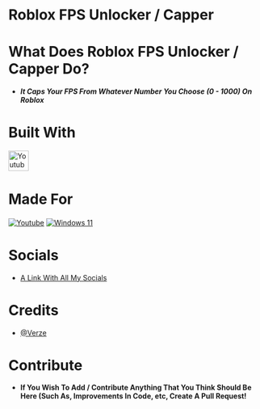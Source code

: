 # **Roblox FPS Unlocker / Capper**


# What Does Roblox FPS Unlocker / Capper Do?
- ***It Caps Your FPS From Whatever Number You Choose (0 - 1000) On Roblox***

# **Built With**

<a href="https://user-images.githubusercontent.com/25181517/121405384-444d7300-c95d-11eb-959f-913020d3bf90.png" target="blank"><img align="center" src="https://user-images.githubusercontent.com/25181517/121405384-444d7300-c95d-11eb-959f-913020d3bf90.png" alt="Youtube" height="40" width="40" /></a>


# **Made For**

<a href="https://www.youtube.com/channel/UCZGl2oIOJpYQfKE-XPBk8Iw" target="blank"><img align="center" src="https://img.shields.io/badge/Windows-0078D6?style=for-the-badge&logo=windows&logoColor=white" alt="Youtube"/></a>
<a href="" target="blank"><img align="center" src="https://img.shields.io/badge/Windows_11-0078d4?style=for-the-badge&logo=windows-11&logoColor=white" alt="Windows 11"/></a>



# **Socials**

- [A Link With All My Socials](https://feds.lol/verze)

# Credits

- [@Verze](https://github.com/VerzeHxD)



# Contribute
- **If You Wish To Add / Contribute Anything That You Think Should Be Here (Such As, Improvements In Code, etc, Create A Pull Request!**

